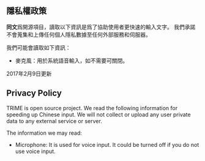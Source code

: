 ## 隱私權政策

**同文**爲開源項目，讀取以下資訊是爲了協助使用者更快速的輸入文字。
我們承諾不會蒐集和上傳任何個人隱私數據至任何外部服務和伺服器。

我們可能會讀取如下資訊：

* 麥克風：用於系統語音輸入，如不需要可關閉。

2017年2月9日更新

## Privacy Policy

TRIME is open source project. We read the following information for speeding up Chinese input.
We will not collect or upload any user private data to any external service or server. 

The information we may read:

* Microphone: It is used for voice input. It could be turned off if you do not use voice input.

